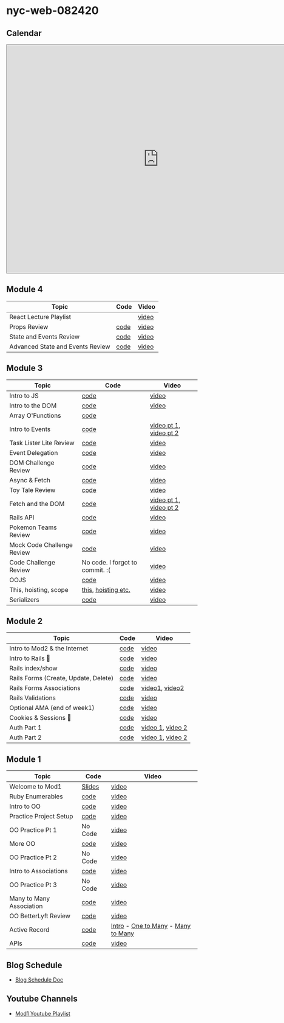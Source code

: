 # nyc-web-082420

## Calendar

<iframe src="https://calendar.google.com/calendar/embed?height=600&amp;wkst=1&amp;bgcolor=%233F51B5&amp;ctz=America%2FNew_York&amp;src=Y19pb2NnNnNoYXVjNjRkdXBicDhzbGphaHJ0b0Bncm91cC5jYWxlbmRhci5nb29nbGUuY29t&amp;src=ZW4udXNhI2hvbGlkYXlAZ3JvdXAudi5jYWxlbmRhci5nb29nbGUuY29t&amp;color=%23616161&amp;color=%230B8043&amp;mode=WEEK" style="border:solid 1px #777" width="800" height="600" frameborder="0" scrolling="no"></iframe>



## Module 4
| Topic            | Code                | Video                |
| -----            | ----                | -----                |
| React Lecture Playlist | | [video](https://www.youtube.com/playlist?list=PL52ml34Nyj7Sw-S46_fCIlEqiaGUdZApk) |
| Props Review | [code](https://github.com/learn-co-students/nyc-web-082420/tree/master/36-react-props)  | [video](https://youtu.be/M56o-uUhjBY) |
| State and Events Review | [code](https://github.com/learn-co-students/nyc-web-082420/tree/master/37-state-and-events)  | [video](https://youtu.be/rB-4mTJrzTE) |
| Advanced State and Events Review | [code](https://github.com/learn-co-students/nyc-web-082420/tree/master/38-advanced-state-events)  | [video](https://youtu.be/PzPS2aAPEQM) |







## Module 3
| Topic            | Code                | Video                |
| -----            | ----                | -----                |
| Intro to JS | [code](https://github.com/learn-co-students/nyc-web-082420/tree/master/19-intro-to-js)  | [video](https://youtu.be/51zxjrW9uzE) |
| Intro to the DOM | [code](https://github.com/learn-co-students/nyc-web-082420/tree/master/20-intro-to-the-dom)  | [video](https://youtu.be/TrfBUBBDvXs) |
| Array O'Functions | [code](https://github.com/learn-co-students/nyc-web-082420/tree/master/21-array-o-functions) |  |
| Intro to Events | [code](https://github.com/learn-co-students/nyc-web-082420/tree/master/22-intro-to-events) | [video pt 1](https://youtu.be/CNi1VSALTJA), [video pt 2](https://youtu.be/qa0h2FarbR4) |
| Task Lister Lite Review | [code](https://github.com/learn-co-students/nyc-web-082420/tree/master/23-task-lister-lite-review) | [video](https://youtu.be/kXp7LDR_dXI)  |
| Event Delegation | [code](https://github.com/learn-co-students/nyc-web-082420/tree/master/24-event-delegation) | [video](https://youtu.be/UjZ_ZBS1ZPA)  |
| DOM Challenge Review | [code](https://github.com/learn-co-students/nyc-web-082420/tree/master/25-dom-challenge) | [video](https://www.youtube.com/watch?v=PUcMrNXiLl4)  |
| Async & Fetch | [code](https://github.com/learn-co-students/nyc-web-082420/tree/master/26-async-and-fetch) | [video](https://youtu.be/JBwQzvRaqpw)  |
| Toy Tale Review | [code](https://github.com/learn-co-students/nyc-web-082420/tree/master/27-toy-tale-review) | [video](https://youtu.be/BrmIj8uTTyM)  |
| Fetch and the DOM | [code](https://github.com/learn-co-students/nyc-web-082420/tree/master/28-fetch-and-the-dom) | [video pt 1](https://youtu.be/J_yeltM0l84), [video pt 2](https://youtu.be/NG8ZJDw2nuQ)  |
| Rails API | [code](https://github.com/learn-co-students/nyc-web-082420/tree/master/29-rails-api) | [video](https://youtu.be/1O-WUM8usSA)  |
| Pokemon Teams Review | [code](https://github.com/learn-co-students/nyc-web-082420/tree/master/30-pokemon-teams-review) | [video](https://youtu.be/_4RLxMULaEk)  |
| Mock Code Challenge Review | [code](https://github.com/learn-co-students/nyc-web-082420/tree/master/31-mock-code-challenge-review) | [video](https://youtu.be/q9hI6_ll2sk)  |
| Code Challenge Review | No code. I forgot to commit. :(  | [video](https://youtu.be/AGHj9VMJQHk)  |
| OOJS | [code](https://github.com/learn-co-students/nyc-web-082420/tree/master/32-oojs) | [video](https://youtu.be/Ly93xnTJxog)  |
| This, hoisting, scope | [this](https://github.com/learn-co-students/nyc-web-082420/tree/master/33-this), [hoisting etc.](https://github.com/learn-co-students/nyc-web-082420/tree/master/34-formalizing-js) | [video](https://youtu.be/YxM2Ik_N5s8)  |
| Serializers | [code](https://github.com/learn-co-students/nyc-web-082420/tree/master/35-serializers) | [video](https://youtu.be/mq28J_NFCZ8)  |






## Module 2
| Topic            | Code                | Video                |
| -----            | ----                | -----                |
| Intro to Mod2 & the Internet  | [code](https://github.com/learn-co-students/nyc-web-082420/tree/master/08-intro-to-mod2)  | [video](https://youtu.be/1zNQFh-oJeA) |
| Intro to Rails 🚂 | [code](https://github.com/learn-co-students/nyc-web-082420/tree/master/09-intro-to-rails)  | [video](https://youtu.be/Mql76OhNJrE) |
| Rails index/show  | [code](https://github.com/learn-co-students/nyc-web-082420/tree/master/10-rails-index-show)  | [video](https://youtu.be/ioT1eISnXhg) |
| Rails Forms (Create, Update, Delete)  | [code](https://github.com/learn-co-students/nyc-web-082420/tree/master/11-rails-forms-create-upate-delete)  | [video](https://youtu.be/Y7WC_CUTYAM) |
| Rails Forms Associations  | [code](https://github.com/learn-co-students/nyc-web-082420/tree/master/12-rails-associations) | [video1](https://youtu.be/5sXuiZhM-_8), [video2](https://youtu.be/AgzdCvubhB4) |
| Rails Validations  | [code](https://github.com/learn-co-students/nyc-web-082420/tree/master/13-rails-validations)  | [video](https://youtu.be/Sx6DAcE9IoM) |
| Optional AMA (end of week1)  | [code](https://github.com/learn-co-students/nyc-web-082420/tree/master/14-ama-session)  | [video](https://youtu.be/ulaHNsa1NKU) |
| Cookies & Sessions 🍪| [code](https://github.com/learn-co-students/nyc-web-082420/tree/master/16-sessions-cookies) | [video](https://youtu.be/2FVhTQHvr-k) |
| Auth Part 1 | [code](https://github.com/learn-co-students/nyc-web-082420/tree/master/17-auth-1) | [video 1](https://youtu.be/M8KKtveDDbc), [video 2](https://youtu.be/fzwIWYz-xFk) |
| Auth Part 2 | [code](https://github.com/learn-co-students/nyc-web-082420/tree/master/18-auth-2) | [video 1](https://youtu.be/J01TWBpQhkE), [video 2](https://youtu.be/RQoi8bjxX_o) |



## Module 1
| Topic            | Code                | Video                |
| -----            | ----                | -----                |
| Welcome to Mod1  | [Slides](https://docs.google.com/presentation/d/1h2Ltvdh1vqd2fGTGx1wu2XAneICacSAa7yBWmSX32Iw)  | [video](https://youtu.be/R3yxHnV9Y5U) |
| Ruby Enumerables | [code](https://github.com/learn-co-students/nyc-web-082420/tree/master/01-intro-enumberables) | [video](https://youtu.be/eXbD4uRuV6k) |
| Intro to OO | [code](https://github.com/learn-co-students/nyc-web-082420/tree/master/02-intro-oo) | [video](https://youtu.be/NR3sLIA_NV8) |
| Practice Project Setup | [code](https://github.com/learn-co-students/oo-practice-assignment---use-this-one--oo-practice---use-this-one-1598382523) | [video](https://youtu.be/H3zTgVKT2Zc) |
| OO Practice Pt 1 | No Code | [video](https://youtu.be/3VaLLuc78GY) |
| More OO | [code](https://github.com/learn-co-students/nyc-web-082420/tree/master/03-more-oo) | [video](https://youtu.be/JZn-0tuxl20) |
| OO Practice Pt 2 | No Code | [video](https://youtu.be/UWubqMTSEDE) |
| Intro to Associations | [code](https://github.com/learn-co-students/nyc-web-082420/tree/master/04-oo-associations) | [video](https://youtu.be/8CnDuLePinQ) |
| OO Practice Pt 3 | No Code | [video](https://youtu.be/6sCg01rF4vU) |
| Many to Many Association | [code](https://github.com/learn-co-students/nyc-web-082420/tree/master/05-many-to-many) | [video](https://youtu.be/lZP7N7kvymw) |
| OO BetterLyft Review | [code](https://github.com/learn-co-students/nyc-web-082420/tree/master/06-oo-betterlyft-review) | [video](https://youtu.be/p0Is78GBV3I) |
| Active Record | [code](https://github.com/learn-co-students/nyc-web-082420/tree/master/07-active-record) | [Intro](https://youtu.be/qVEN-pnYbP8) - [One to Many](https://youtu.be/LOGpfhoxGqw) - [Many to Many](https://youtu.be/4q4Va1bTsHc) |
| APIs| [code](https://github.com/learn-co-students/nyc-web-080320/tree/master/07-apis) | [video](https://youtu.be/3s2lcX5fj2A) |



## Blog Schedule
- [Blog Schedule Doc](https://docs.google.com/document/d/1iiDDyaKwwAZm4MsTOAOKiHmF7cu4z87MKd0YOj4dGGg/edit?usp=sharing)

## Youtube Channels
- [Mod1 Youtube Playlist](https://www.youtube.com/playlist?list=PL7N6AJhHq4A5PKVsAatzUNVnwtdvYf2D1)
